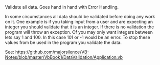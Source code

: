 Validate all data.  Goes hand in hand with Error Handling.  

In some circumstances all data should be validated before doing any work on it.  One example is if you taking input from a user and are expecting an integer you should validate that it is an integer.  If there is no validation the program will throw an exception.  Of you may only want integers between lets say 1 and 100.  In this case 101 or -1 would be an error.  To stop these values from be used in the program you validate the data.

See: https://github.com/majorsilence/VB-Notes/blob/master/VbBook1/DataValidation/Application.vb